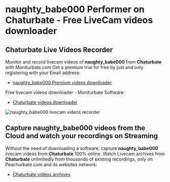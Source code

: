 # naughty_babe000 Performer on Chaturbate - Free LiveCam videos downloader

## Chaturbate Live Videos Recorder

Monitor and record livecam videos of **naughty_babe000** from **Chaturbate** with Moniturbate.com
Get a premium trial for free by just and only registering with your Email address:
* [naughty_babe000 Premium videos downloader](https://moniturbate.com/request-demo-licence-key.html)

Free livecam videos downloader - Moniturbate Software:
* [Chaturbate videos downloader](https://moniturbate.com/moniturbate-download-software.html)

![naughty_babe000 livecam videos recorder](https://peachurnet.com/templates/moniturbate-software.png)


## Capture naughty_babe000 videos from the Cloud and watch your recordings on Streaming

Without the need of downloading a software, capture **naughty_babe000** livecam videos from **Chaturbate** 100% online.
Watch Livecam archives from **Chaturbate** unlimitedly from thousands of existing recordings, only on Peachurbate.com and its websites network:
* [Chaturbate videos archives](https://peachurnet.com/)